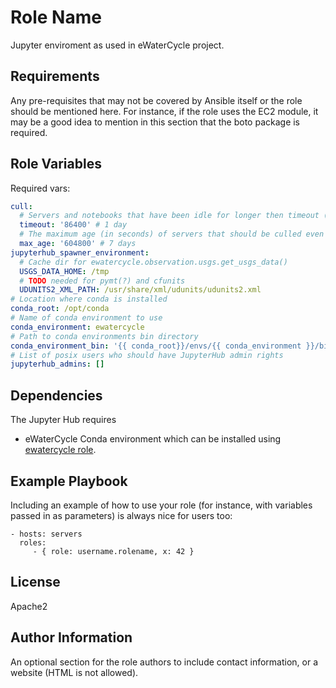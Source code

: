 Role Name
=========

Jupyter enviroment as used in eWaterCycle project.

Requirements
------------

Any pre-requisites that may not be covered by Ansible itself or the role should be mentioned here. For instance, if the role uses the EC2 module, it may be a good idea to mention in this section that the boto package is required.

Role Variables
--------------

Required vars:

```yaml
cull:
  # Servers and notebooks that have been idle for longer then timeout (in seconds) will be culled.
  timeout: '86400' # 1 day
  # The maximum age (in seconds) of servers that should be culled even if they are active.
  max_age: '604800' # 7 days
jupyterhub_spawner_environment:
  # Cache dir for ewatercycle.observation.usgs.get_usgs_data()
  USGS_DATA_HOME: /tmp
  # TODO needed for pymt(?) and cfunits
  UDUNITS2_XML_PATH: /usr/share/xml/udunits/udunits2.xml
# Location where conda is installed
conda_root: /opt/conda
# Name of conda environment to use
conda_environment: ewatercycle
# Path to conda environments bin directory
conda_environment_bin: '{{ conda_root}}/envs/{{ conda_environment }}/bin'
# List of posix users who should have JupyterHub admin rights
jupyterhub_admins: []
```

Dependencies
------------

The Jupyter Hub requires

* eWaterCycle Conda environment which can be installed using [ewatercycle role](../ewatercycle).

Example Playbook
----------------

Including an example of how to use your role (for instance, with variables passed in as parameters) is always nice for users too:

    - hosts: servers
      roles:
         - { role: username.rolename, x: 42 }

License
-------

Apache2

Author Information
------------------

An optional section for the role authors to include contact information, or a website (HTML is not allowed).
